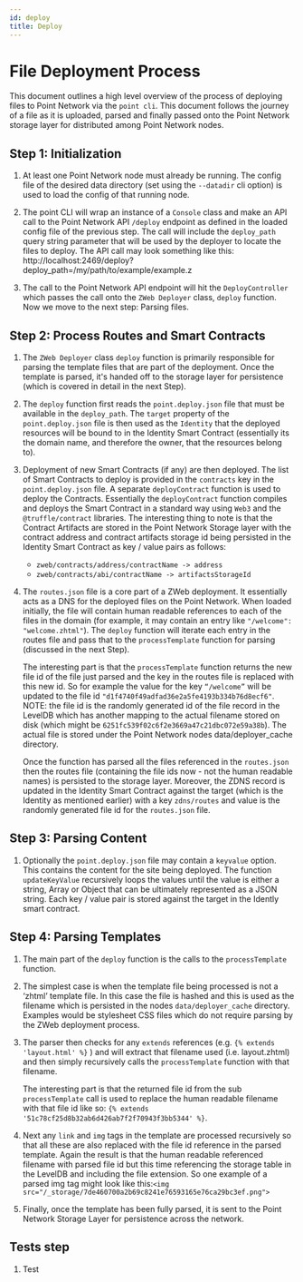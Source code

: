 ```yaml
---
id: deploy
title: Deploy
---
```


# File Deployment Process

This document outlines a high level overview of the process of deploying files to Point Network via the `point cli`. This document follows the journey of a file as it is uploaded, parsed and finally passed onto the Point Network storage layer for distributed among Point Network nodes.

## Step 1: Initialization

1. At least one Point Network node must already be running. The config file of the desired data directory (set using the `--datadir` cli option) is used to load the config of that running node.

1. The point CLI will wrap an instance of a `Console` class and make an API call to the Point Network API `/deploy` endpoint as defined in the loaded config file of the previous step. The call will include the `deploy_path` query string parameter that will be used by the deployer to locate the files to deploy. The API call may look something like this: http://localhost:2469/deploy?deploy_path=/my/path/to/example/example.z

1. The call to the Point Network API endpoint will hit the `DeployController` which passes the call onto the `ZWeb Deployer` class, `deploy` function. Now we move to the next step: Parsing files.

## Step 2: Process Routes and Smart Contracts

1. The `ZWeb Deployer` class `deploy` function is primarily responsible for parsing the template files that are part of the deployment. Once the template is parsed, it's handed off to the storage layer for persistence (which is covered in detail in the next Step).

1. The `deploy` function first reads the `point.deploy.json` file that must be available in the `deploy_path`. The `target` property of the `point.deploy.json` file is then used as the `Identity` that the deployed resources will be bound to in the Identity Smart Contract (essentially its the domain name, and therefore the owner, that the resources belong to).

1. Deployment of new Smart Contracts (if any) are then deployed. The list of Smart Contracts to deploy is provided in the `contracts` key in the  `point.deploy.json` file. A separate `deployContract` function is used to deploy the Contracts. Essentially the `deployContract`  function compiles and deploys the Smart Contract in a standard way using `Web3` and the `@truffle/contract` libraries. The interesting thing to note is that the Contract Artifacts are stored in the Point Network Storage layer with the contract address and contract artifacts storage id being persisted in the Identity Smart Contract as key / value pairs as follows:

    * `zweb/contracts/address/contractName -> address`
    * `zweb/contracts/abi/contractName -> artifactsStorageId `

1. The `routes.json` file is a core part of a ZWeb deployment. It essentially acts as a DNS for the deployed files on the Point Network. When loaded initially, the file will contain human readable references to each of the files in the domain (for example, it may contain an entry like `"/welcome": "welcome.zhtml"`).  The `deploy` function will iterate each entry in the routes file and pass that to the `processTemplate` function for parsing (discussed in the next Step).

    The interesting part is that the `processTemplate` function returns the new file id of the file just parsed and the key in the routes file is replaced with this new id. So for example the value for the key `“/welcome”` will be updated to the file id `"d1f4740f49adfad36e2a5fe4193b334b76d8ecf6"`. NOTE: the file id is the randomly generated id of the file record in the LevelDB which has another mapping to the actual filename stored on disk (which might be `6251fc539f02c6f2e3669a47c21dbc072e59a38b`). The actual file is stored under the Point Network nodes data/deployer_cache directory.

    Once the function has parsed all the files referenced in the `routes.json` then the routes file (containing the file ids now - not the human readable names) is persisted to the storage layer. Moreover, the ZDNS record is updated in the Identity Smart Contract against the target (which is the Identity as mentioned earlier) with a key `zdns/routes` and value is the randomly generated file id for the `routes.json` file.

## Step 3: Parsing Content

1. Optionally the `point.deploy.json` file may contain a `keyvalue` option. This contains the content for the site being deployed. The function `updateKeyValue` recursively loops the values until the value is either a string, Array or Object that can be ultimately represented as a JSON string. Each key / value pair is stored against the target in the Idently smart contract.

## Step 4: Parsing Templates

1. The main part of the `deploy` function  is the calls to the  ``processTemplate`` function.

1. The simplest case is when the template file being processed is not a ‘zhtml’ template file. In this case the file is hashed and this is used as the filename which is persisted in the nodes `data/deployer_cache` directory. Examples would be stylesheet CSS files which do not require parsing by the ZWeb deployment process.

1. The parser then checks for any `extends` references (e.g. `{% extends 'layout.html' %}` ) and will extract that filename used (i.e. layout.zhtml) and then simply recursively calls the `processTemplate` function with that filename.

    The interesting part is that the returned file id from the sub `processTemplate` call is used to replace the human readable filename with that file id like so: `{% extends '51c78cf25d8b32ab6d426ab7f2f70943f3bb5344' %}`.

1. Next any `link` and `img` tags in the template are processed recursively so that all these are also replaced with the file id reference in the parsed template. Again the result is that the human readable referenced filename with parsed file id but this time referencing the storage table in the LevelDB and including the file extension. So one example of a parsed img tag might look like this:` <img src="/_storage/7de460700a2b69c8241e76593165e76ca29bc3ef.png"> `

1. Finally, once the template has been fully parsed, it is sent to the Point Network Storage Layer for persistence across the network.

## Tests step

1. Test
